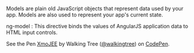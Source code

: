 Models are plain old JavaScript objects that represent data used by your app. Models are also used to represent your app's current state.

ng-model : This directive binds the values of AngularJS application data to HTML input controls.

<p data-height="268" data-theme-id="0" data-slug-hash="XmoJEE" data-default-tab="result" data-user="walkingtree" class='codepen'>See the Pen <a href='http://codepen.io/walkingtree/pen/XmoJEE/'>XmoJEE</a> by Walking Tree (<a href='http://codepen.io/walkingtree'>@walkingtree</a>) on <a href='http://codepen.io'>CodePen</a>.</p>
<script async src="//assets.codepen.io/assets/embed/ei.js"></script>
